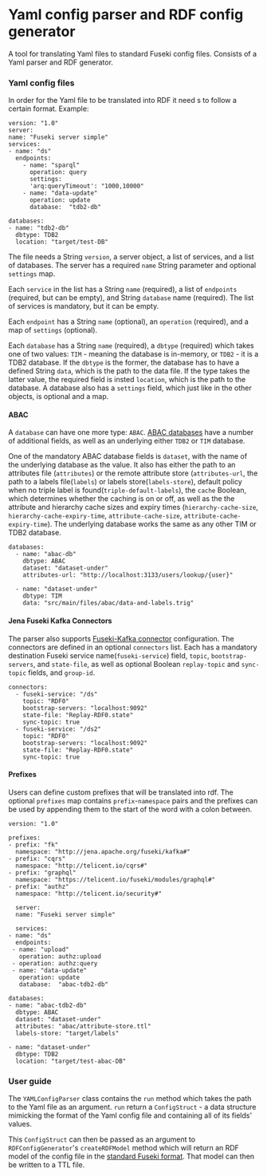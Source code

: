 # Yaml config parser and RDF config generator

A tool for translating Yaml files to standard Fuseki config files.
Consists of a Yaml parser and RDF generator.

### Yaml config files

In order for the Yaml file to be translated into RDF it need s to follow a certain format.
 Example:
```
version: "1.0"
server:
name: "Fuseki server simple"
services:
- name: "ds"
  endpoints:
    - name: "sparql"
      operation: query
      settings:
      'arq:queryTimeout': "1000,10000"
    - name: "data-update"
      operation: update
      database:  "tdb2-db"

databases:
- name: "tdb2-db"
  dbtype: TDB2
  location: "target/test-DB"
  ```
The file needs a String `version`, a server object, a list of services, and a list of databases.
The server has a required `name` String parameter and optional `settings` map.

Each `service` in the list has a String `name` (required), a list of `endpoints` (required, but can be empty), and String `database` name (required). The list of services is mandatory, but it can be empty.

Each `endpoint` has a String `name` (optional), an `operation` (required), and a map of `settings` (optional).

Each `database` has a String `name` (required), a `dbtype` (required) which takes one of two values: `TIM` - meaning the database is in-memory, or `TDB2` - it is a TDB2 database.
If the `dbtype` is the former, the database has to have a defined String `data`, which is the path to the data file. If the type takes the latter value, the required field is insted `location`, which is the path to the database.
A database also has a `settings` field, which just like in the other objects, is optional and a map.

#### ABAC
A `database` can have one more type: `ABAC`. [ABAC databases](https://github.com/telicent-oss/rdf-abac/tree/bba08411276e139743c038b39382ae477663a5e1) have a number of additional fields, as well as an underlying either
`TDB2` or `TIM` database. 

One of the mandatory ABAC database fields is `dataset`, with the name of the underlying database as the value. 
It also has either the path to an attributes file (`attributes`) or the remote attribute store (`attributes-url`, the path to a labels file(`labels`) or labels store(`labels-store`), default policy when no triple label is found(`triple-default-labels`), the `cache` Boolean, which determines whether the caching is on or off, as well as the the attribute and hierarchy cache sizes and expiry times (`hierarchy-cache-size`, `hierarchy-cache-expiry-time`, `attribute-cache-size`, `attribute-cache-expiry-time`).
The underlying database works the same as any other TIM or TDB2 database.
```
databases:
  - name: "abac-db"
    dbtype: ABAC
    dataset: "dataset-under"
    attributes-url: "http://localhost:3133/users/lookup/{user}"

  - name: "dataset-under"
    dbtype: TIM
    data: "src/main/files/abac/data-and-labels.trig"
```
#### Jena Fuseki Kafka Connectors
The parser also supports [Fuseki-Kafka connector](https://github.com/telicent-oss/jena-fuseki-kafka?tab=readme-ov-file) configuration.
The connectors are defined in an optional `connectors` list. Each has a mandatory destination Fuseki service name(`fuseki-service`) field,
`topic`, `bootstrap-servers`, and `state-file`, as well as optional Boolean `replay-topic` and `sync-topic` fields, and `group-id`.
```
connectors:
  - fuseki-service: "/ds"
    topic: "RDF0"
    bootstrap-servers: "localhost:9092"
    state-file: "Replay-RDF0.state"
    sync-topic: true
  - fuseki-service: "/ds2"
    topic: "RDF0"
    bootstrap-servers: "localhost:9092"
    state-file: "Replay-RDF0.state"
    sync-topic: true
```

#### Prefixes
Users can define custom prefixes that will be translated into rdf. The optional `prefixes` map contains `prefix`-`namespace` pairs and the prefixes can be used by appending them to the start of the word with a colon between.
```
version: "1.0"

prefixes:
- prefix: "fk"
  namespace: "http://jena.apache.org/fuseki/kafka#"
- prefix: "cqrs"
  namespace: "http://telicent.io/cqrs#"
- prefix: "graphql"
  namespace: "https://telicent.io/fuseki/modules/graphql#"
- prefix: "authz"
  namespace: "http://telicent.io/security#"
  
  server:
  name: "Fuseki server simple"
  
  services:
- name: "ds"
  endpoints:
 - name: "upload"
   operation: authz:upload
 - operation: authz:query
 - name: "data-update"
   operation: update
   database:  "abac-tdb2-db"

databases:
- name: "abac-tdb2-db"
  dbtype: ABAC
  dataset: "dataset-under"
  attributes: "abac/attribute-store.ttl"
  labels-store: "target/labels"

- name: "dataset-under"
  dbtype: TDB2
  location: "target/test-abac-DB"
```
### User guide

The `YAMLConfigParser` class contains the `run` method which takes the path to the Yaml file as an argument.
`run` return a `ConfigStruct` - a data structure mimicking the format of the Yaml config file and containing 
all of its fields' values. 

This `ConfigStruct` can then be passed as an argument to `RDFConfigGenerator`'s `createRDFModel` method which will
return an RDF model of the config file in the [standard Fuseki format](https://jena.apache.org/documentation/fuseki2/fuseki-configuration.html). That model can then be written to a TTL file.